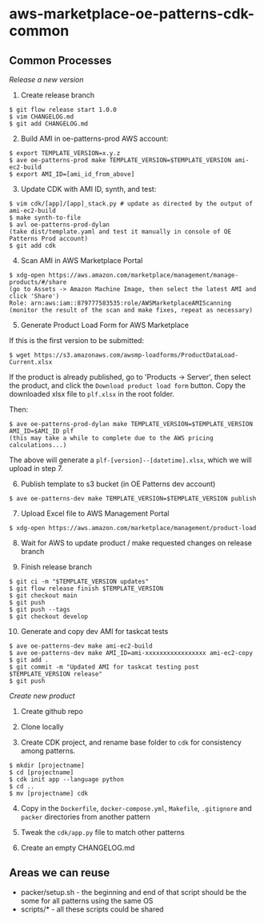 # aws-marketplace-oe-patterns-cdk-common

## Common Processes

*Release a new version*

1. Create release branch

```
$ git flow release start 1.0.0
$ vim CHANGELOG.md
$ git add CHANGELOG.md
```

2. Build AMI in oe-patterns-prod AWS account:

```
$ export TEMPLATE_VERSION=x.y.z
$ ave oe-patterns-prod make TEMPLATE_VERSION=$TEMPLATE_VERSION ami-ec2-build
$ export AMI_ID=[ami_id_from_above]
```

3. Update CDK with AMI ID, synth, and test:

```
$ vim cdk/[app]/[app]_stack.py # update as directed by the output of ami-ec2-build
$ make synth-to-file
$ avl oe-patterns-prod-dylan
(take dist/template.yaml and test it manually in console of OE Patterns Prod account)
$ git add cdk
```

4. Scan AMI in AWS Marketplace Portal

```
$ xdg-open https://aws.amazon.com/marketplace/management/manage-products/#/share
(go to Assets -> Amazon Machine Image, then select the latest AMI and click 'Share')
Role: arn:aws:iam::879777583535:role/AWSMarketplaceAMIScanning
(monitor the result of the scan and make fixes, repeat as necessary)
```

5. Generate Product Load Form for AWS Marketplace

If this is the first version to be submitted:

```
$ wget https://s3.amazonaws.com/awsmp-loadforms/ProductDataLoad-Current.xlsx
```

If the product is already published, go to 'Products -> Server', then select the product, and click the `Download product load form` button. Copy the downloaded xlsx file to `plf.xlsx` in the root folder.

Then:

```
$ ave oe-patterns-prod-dylan make TEMPLATE_VERSION=$TEMPLATE_VERSION AMI_ID=$AMI_ID plf
(this may take a while to complete due to the AWS pricing calculations...)
```

The above will generate a `plf-[version]--[datetime].xlsx`, which we will upload in step 7.

6. Publish template to s3 bucket (in OE Patterns dev account)

```
$ ave oe-patterns-dev make TEMPLATE_VERSION=$TEMPLATE_VERSION publish
```

7. Upload Excel file to AWS Management Portal

```
$ xdg-open https://aws.amazon.com/marketplace/management/product-load
```


8. Wait for AWS to update product / make requested changes on release branch

9. Finish release branch

```
$ git ci -m "$TEMPLATE_VERSION updates"
$ git flow release finish $TEMPLATE_VERSION
$ git checkout main
$ git push
$ git push --tags
$ git checkout develop
```

10. Generate and copy dev AMI for taskcat tests

```
$ ave oe-patterns-dev make ami-ec2-build
$ ave oe-patterns-dev make AMI_ID=ami-xxxxxxxxxxxxxxxxx ami-ec2-copy
$ git add .
$ git commit -m "Updated AMI for taskcat testing post $TEMPLATE_VERSION release"
$ git push
```

*Create new product*

1. Create github repo

2. Clone locally

3. Create CDK project, and rename base folder to `cdk` for consistency among patterns.

```
$ mkdir [projectname]
$ cd [projectname]
$ cdk init app --language python
$ cd ..
$ mv [projectname] cdk
```

4. Copy in the `Dockerfile`, `docker-compose.yml`, `Makefile`, `.gitignore` and `packer` directories from another pattern

5. Tweak the `cdk/app.py` file to match other patterns

6. Create an empty CHANGELOG.md


## Areas we can reuse

* packer/setup.sh - the beginning and end of that script should be the some for all patterns using the same OS
* scripts/* - all these scripts could be shared
